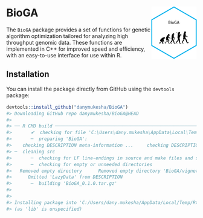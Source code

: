 
<!-- README.md is generated from README.Rmd. Please edit that file -->

# BioGA <a href="https://danymukesha.github.io/BioGA/"><img src="man/figures/logo.png" align="right" height="139" alt="BioGA website" /></a>

The `BioGA` package provides a set of functions for genetic algorithm
optimization tailored for analyzing high throughput genomic data. These
functions are implemented in C++ for improved speed and efficiency, with
an easy-to-use interface for use within R.

## Installation

You can install the package directly from GitHub using the `devtools`
package:

``` r
devtools::install_github("danymukesha/BioGA")
#> Downloading GitHub repo danymukesha/BioGA@HEAD
#> 
#> ── R CMD build ─────────────────────────────────────────────────────────────────
#>       ✔  checking for file 'C:\Users\dany.mukesha\AppData\Local\Temp\Rtmpi677dZ\remotes74f83ba675ab\danymukesha-BioGA-1c67b09/DESCRIPTION'
#>       ─  preparing 'BioGA':
#>    checking DESCRIPTION meta-information ...     checking DESCRIPTION meta-information ...   ✔  checking DESCRIPTION meta-information
#> ─  cleaning src
#>       ─  checking for LF line-endings in source and make files and shell scripts
#>       ─  checking for empty or unneeded directories
#>   Removed empty directory      Removed empty directory 'BioGA/vignettes'
#>      Omitted 'LazyData' from DESCRIPTION
#>       ─  building 'BioGA_0.1.0.tar.gz'
#>      
#> 
#> Installing package into 'C:/Users/dany.mukesha/AppData/Local/Temp/RtmpKsciOD/temp_libpath35a823037c24'
#> (as 'lib' is unspecified)
```
